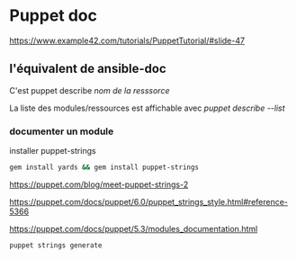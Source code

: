 # Puppet doc

https://www.example42.com/tutorials/PuppetTutorial/#slide-47

## l'équivalent de ansible-doc

C'est puppet describe *nom de la resssorce*

La liste des modules/ressources est affichable avec *puppet describe --list*

### documenter un module

installer puppet-strings

```bash
gem install yards && gem install puppet-strings
```

https://puppet.com/blog/meet-puppet-strings-2

https://puppet.com/docs/puppet/6.0/puppet_strings_style.html#reference-5366

https://puppet.com/docs/puppet/5.3/modules_documentation.html

```bash
puppet strings generate
```
